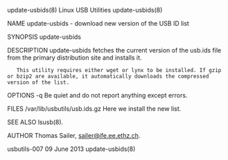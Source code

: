 update-usbids(8)                                                                   Linux USB Utilities                                                                   update-usbids(8)

NAME
       update-usbids - download new version of the USB ID list

SYNOPSIS
       update-usbids

DESCRIPTION
       update-usbids fetches the current version of the usb.ids file from the primary distribution site and installs it.

       This utility requires either wget or lynx to be installed. If gzip or bzip2 are available, it automatically downloads the compressed version of the list.

OPTIONS
       -q     Be quiet and do not report anything except errors.

FILES
       /var/lib/usbutils/usb.ids.gz
              Here we install the new list.

SEE ALSO
       lsusb(8).

AUTHOR
       Thomas Sailer, <sailer@ife.ee.ethz.ch>.

usbutils-007                                                                           09 June 2013                                                                      update-usbids(8)
